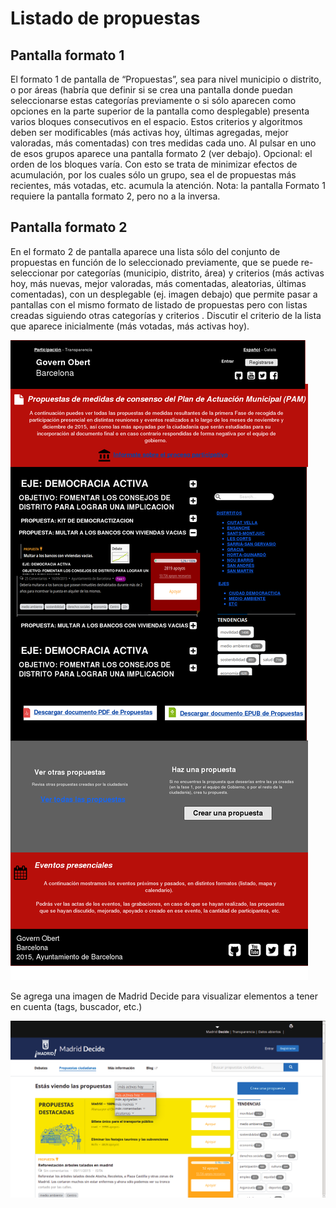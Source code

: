 # Listado de propuestas

## Pantalla formato 1

El formato 1 de pantalla de “Propuestas”, sea para nivel municipio o
distrito, o por áreas (habría que definir si se crea una pantalla donde
puedan seleccionarse estas categorías previamente o si sólo aparecen
como opciones en la parte superior de la pantalla como desplegable)
presenta varios bloques consecutivos en el espacio. Estos criterios y
algoritmos deben ser modificables (más activas hoy, últimas agregadas,
mejor valoradas, más comentadas) con tres medidas cada uno. Al pulsar en
uno de esos grupos aparece una pantalla formato 2 (ver debajo).
Opcional: el orden de los bloques varía. Con esto se trata de minimizar
efectos de acumulación, por los cuales sólo un grupo, sea el de
propuestas más recientes, más votadas, etc. acumula la atención. Nota:
la pantalla Formato 1 requiere la pantalla formato 2, pero no a la
inversa.

## Pantalla formato 2

En el formato 2 de pantalla aparece una lista sólo del conjunto de
propuestas en función de lo seleccionado previamente, que se puede
re-seleccionar por categorías (municipio, distrito, área) y criterios
(más activas hoy, más nuevas, mejor valoradas, más comentadas,
aleatorias, últimas comentadas), con un desplegable (ej. imagen debajo)
que permite pasar a pantallas con el mismo formato de listado de
propuestas pero con listas creadas siguiendo otras categorías y
criterios . Discutir el criterio de la lista que aparece inicialmente
(más votadas, más activas hoy).

![](Listado_de_Propuestas_Fase.png)

Se agrega una imagen de Madrid Decide para visualizar elementos a tener
en cuenta (tags, buscador, etc.)

![](decide01.png)